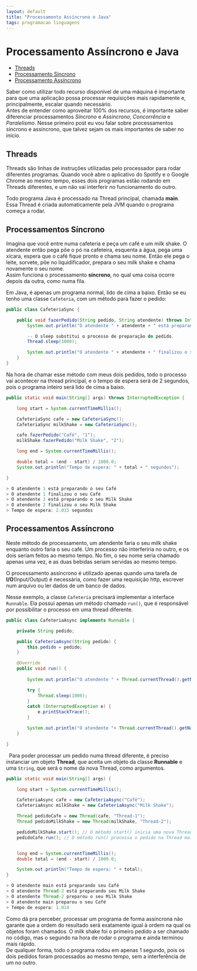 ```yaml
---
layout: default
title: "Processamento Assíncrono e Java"
tags: programacao linguagens
---
```


# Processamento Assíncrono e Java

* [Threads](#threads)
* [Processamento Síncrono](#sync)
* [Processamento Assíncrono](#async)

Saber como utilizar todo recurso disponível de uma máquina é importante para que uma aplicação possa processar requisições mais rapidamente e, principalmente, escalar quando necessário.  
Antes de entender como aproveitar 100% dos recursos, é importante saber diferenciar processamentos *Síncrono* e  *Assíncrono*, *Concorrência* e *Paralelismo*. Nesse primeiro post eu vou falar sobre processamentos síncrono e assíncrono, que talvez sejam os mais importantes de saber no início.

## Threads <a name="threads"></a>

Threads são linhas de instruções utilizadas pelo processador para rodar diferentes programas. Quando você abre o aplicativo do Spotify e o Google Chrome ao mesmo tempo, esses dois programas estão rodando em Threads diferentes, e um não vai interferir no funcionamento do outro.

Todo programa Java é processado na Thread principal, chamada **main**. Essa Thread é criada automaticamente pela JVM quando o programa começa a rodar.

## Processamentos Síncrono <a name="sync"></a>

Imagina que você entre numa cafeteria e peça um café e um milk shake. O atendente então pega põe o pó na cafeteira, esquenta a água, pega uma xícara, espera que o café fique pronto e chama seu nome. Então ele pega o leite, sorvete, põe no liquidificador, prepara o seu milk shake e chama novamente o seu nome.  
Assim funciona o processamento **síncrono**, no qual uma coisa ocorre depois da outra, como numa fila.

Em Java, é apenas um programa normal, lido de cima a baixo.
Então se eu tenho uma classe `Cafeteria`, com um método para fazer o pedido: 
```Java
public class CafeteriaSync {

    public void fazerPedido(String pedido, String atendente) throws InterruptedException {
        System.out.println("O atendente " + atendente + " está preparando o seu " + pedido);

        -- O sleep substitui o processo de preparação do pedido.
        Thread.sleep(1000);

        System.out.println("O atendente " + atendente + " finalizou o seu " + pedido);
    }
}
```

Na hora de chamar esse método com meus dois pedidos, todo o processo vai acontecer na thread principal, e o tempo de espera será de 2 segundos, pois o programa inteiro será lido de cima a baixo.

```Java
public static void main(String[] args) throws InterruptedException {

    long start = System.currentTimeMillis();

    CafeteriaSync cafe = new CafeteriaSync();
    CafeteriaSync milkShake = new CafeteriaSync();

    cafe.fazerPedido("Café", "1");
    milkShake.fazerPedido("Milk Shake", "2");

    long end = System.currentTimeMillis();

    double total = (end - start) / 1000.0;
    System.out.println("Tempo de espera: " + total + " segundos");

}

> O atendente 1 está preparando o seu Café
> O atendente 1 finalizou o seu Café
> O atendente 2 está preparando o seu Milk Shake
> O atendente 2 finalizou o seu Milk Shake
> Tempo de espera: 2.015 segundos
```

## Processamentos Assíncrono <a name="async"></a>

Neste método de processamento, um atendente faria o seu milk shake enquanto outro faria o seu café. Um processo não interferiria no outro, e os dois seriam feitos ao mesmo tempo. No fim, o seu nome seria chamado apenas uma vez, e as duas bebidas seriam servidas ao mesmo tempo.  

O processamento assíncrono é utilizado apenas quando uma tarefa de **I/O**(Input/Output) é necessária, como fazer uma requisição http, escrever num arquivo ou ler dados de um banco de dados.  

Nesse exemplo, a classe `Cafeteria` precisará implementar a interface `Runnable`. Ela possui apenas um método chamado `run()`, que é responsável por possibilitar o processo em uma thread diferente.

```Java
public class CafeteriaAsync implements Runnable {

    private String pedido;

    public CafeteriaAsync(String pedido) {
        this.pedido = pedido;
    }

    @Override
    public void run() {
        
        System.out.println("O atendente " + Thread.currentThread().getName() + " está preparando seu " + pedido);

        try {
            Thread.sleep(1000);
        }
        catch (InterruptedException e) {
            e.printStackTrace();
        }

        System.out.println("O atendente "+ Thread.currentThread().getName() + " preparou o seu " + pedido);
    }

}
```
&nbsp;
Para poder processar um pedido numa thread diferente, é preciso instanciar um objeto **Thread**, que aceita um objeto da classe **Runnable** e uma `String`, que será o nome da nova Thread, como argumentos.

```Java
public static void main(String[] args) {

    long start = System.currentTimeMillis();

    CafeteriaAsync cafe = new CafeteriaAsync("Café");
    CafeteriaAsync milkShake = new CafeteriaAsync("Milk Shake");

    Thread pedidoCafe = new Thread(cafe, "Thread-1");
    Thread pedidoMilkShake = new Thread(milkShake, "Thread-2");

    pedidoMilkShake.start(); // O método start() inicia uma nova Thread.
    pedidoCafe.run(); // O método run() processa o pedido na Thread main


    long end = System.currentTimeMillis();
    double total = (end - start) / 1000.0;

    System.out.println("Tempo de espera: " + total);
}

> O atendente main está preparando seu Café
> O atendente Thread-2 está preparando seu Milk Shake
> O atendente Thread-2 preparou o seu Milk Shake
> O atendente main preparou o seu Café
> Tempo de espera: 1.014
```

Como dá pra perceber, processar um programa de forma assíncrona não garante que a ordem do resultado será exatamente igual à ordem na qual os objetos foram chamados. O milk shake foi o primeiro pedido a ser chamado no código, mas o segundo na hora de rodar o programa e ainda terminou mais rápido.  
De qualquer forma, todo o programa rodou em apenas 1 segundo, pois os dois pedidos foram processados ao mesmo tempo, sem a interferência de um no outro.

